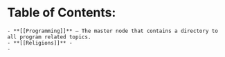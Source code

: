 # Table of Contents:
	- **[[Programming]]** – The master node that contains a directory to all program related topics.
	- **[[Religions]]** -
	-